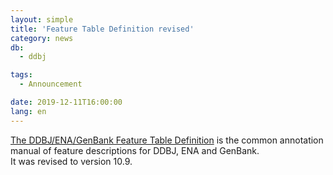 ```yaml
---
layout: simple
title: 'Feature Table Definition revised'
category: news
db:
  - ddbj

tags:
  - Announcement

date: 2019-12-11T16:00:00
lang: en
---
```


<p><a href="/ddbj/full_index-e.html">The DDBJ/ENA/GenBank Feature Table Definition</a> is the common annotation manual of feature descriptions for DDBJ, ENA and GenBank.<br>It was revised to version 10.9.</p>
